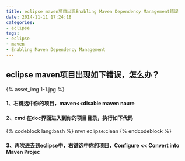 ```yaml
---
title: eclipse maven项目出现Enabling Maven Dependency Management错误
date: 2014-11-11 17:24:18
categories:
- eclipse
tags:
- eclipse
- maven
- Enabling Maven Dependency Management
---
```

## eclipse maven项目出现如下错误，怎么办？
{% asset_img 1-1.jpg %}
<!-- more -->
#### 1、右键选中你的项目，maven<<disable maven naure
#### 2、cmd  在doc界面进入到你的项目目录，执行如下代码
{% codeblock lang:bash %}
mvn eclipse:clean
{% endcodeblock %}
#### 3、再次进去到eclipse中，右键选中你的项目，Configure << Convert into Maven Projec

